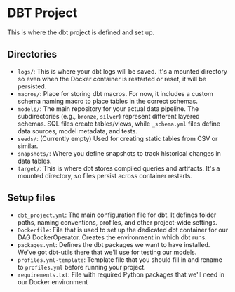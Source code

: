 # DBT Project
This is where the dbt project is defined and set up.

## Directories
- `logs/`: This is where your dbt logs will be saved. It's a mounted directory so even when the Docker container is restarted or reset, it will be persisted.
- `macros/`: Place for storing dbt macros. For now, it includes a custom schema naming macro to place tables in the correct schemas.
- `models/`: The main repository for your actual data pipeline. The subdirectories (e.g., `bronze`, `silver`) represent different layered schemas. SQL files create tables/views, while `_schema.yml` files define data sources, model metadata, and tests.
- `seeds/`: (Currently empty) Used for creating static tables from CSV or similar.
- `snapshots/`: Where you define snapshots to track historical changes in data tables.
- `target/`: This is where dbt stores compiled queries and artifacts. It's a mounted directory, so files persist across container restarts.

## Setup files
- `dbt_project.yml`: The main configuration file for dbt. It defines folder paths, naming conventions, profiles, and other project-wide settings.
- `Dockerfile`: File that is used to set up the dedicated dbt container for our DAG DockerOperator. Creates the environment in which dbt runs.
- `packages.yml`: Defines the dbt packages we want to have installed. We've got dbt-utils there that we'll use for testing our models.
- `profiles.yml-template`: Template file that you should fill in and rename to `profiles.yml` before running your project.
- `requirements.txt`: File with required Python packages that we'll need in our Docker environment
